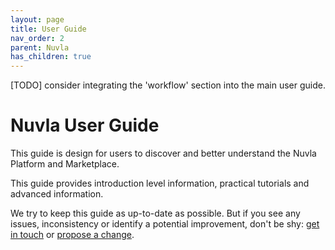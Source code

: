 ```yaml
---
layout: page
title: User Guide
nav_order: 2
parent: Nuvla
has_children: true
---
```


[TODO] consider integrating the 'workflow' section into the main user guide.

# Nuvla User Guide

This guide is design for users to discover and better understand the Nuvla Platform and Marketplace.

This guide provides introduction level information, practical tutorials and advanced information.

We try to keep this guide as up-to-date as possible.  But if you see any issues, inconsistency or identify a potential improvement, don't be shy: [get in touch](https://sixsq.com/contact) or [propose a change](https://github.com/nuvla/documentation/tree/master/docs/nuvla/user-guide.md).
 
